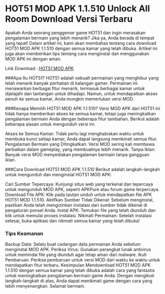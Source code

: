 # HOT51 MOD APK 1.1.510 Unlock All Room Download Versi Terbaru


Apakah Anda seorang penggemar game HOT51 dan ingin merasakan pengalaman bermain yang lebih menarik? Jika ya, Anda berada di tempat yang tepat! Dalam artikel ini, kami akan membahas tentang cara download HOT51 MOD APK 1.1.510 dengan semua kamar yang telah dibuka. Artikel ini juga akan memberikan tips tentang cara menginstal dan menggunakan MOD APK ini dengan aman.

Link Download : [HOT51 MOD APK](https://gamemodfree.com/hot51-apk)

###Apa Itu HOT51?
HOT51 adalah sebuah permainan yang menghibur yang telah menarik banyak perhatian di kalangan gamer. Permainan ini menawarkan berbagai fitur menarik, termasuk berbagai kamar untuk dijelajahi dan tantangan untuk dihadapi. Namun, untuk mendapatkan akses penuh ke semua kamar, Anda mungkin memerlukan versi MOD.

###Kenapa Memilih HOT51 MOD APK 1.1.510?
Versi MOD APK dari HOT51 ini tidak hanya memberikan akses ke semua kamar, tetapi juga meningkatkan pengalaman bermain Anda dengan beberapa fitur tambahan. Berikut adalah beberapa alasan untuk mengunduh versi ini:

Akses ke Semua Kamar: Tidak perlu lagi menghabiskan waktu untuk membuka kunci setiap kamar, Anda dapat langsung menikmati semua fitur.
Pengalaman Bermain yang Ditingkatkan: Versi MOD sering kali membawa perbaikan dalam gameplay, yang membuatnya lebih menarik.
Tanpa Iklan: Banyak versi MOD menyediakan pengalaman bermain tanpa gangguan iklan.

###Cara Download HOT51 MOD APK 1.1.510
Berikut adalah langkah-langkah untuk mengunduh dan menginstal HOT51 MOD APK:

Cari Sumber Tepercaya: Kunjungi situs web yang terkenal dan tepercaya untuk mengunduh MOD APK, seperti APKPure atau forum game terpercaya.
Download File APK: Klik pada tautan unduh untuk mendapatkan file APK HOT51 MOD 1.1.510.
Aktifkan Sumber Tidak Dikenal: Sebelum menginstal, pastikan Anda telah mengizinkan instalasi dari sumber tidak dikenal di pengaturan ponsel Anda.
Instal APK: Temukan file yang telah diunduh dan klik untuk memulai proses instalasi.
Nikmati Permainan: Setelah instalasi selesai, buka aplikasi dan nikmati semua kamar yang telah dibuka!

### Tips Keamanan
Backup Data: Selalu buat cadangan data permainan Anda sebelum menginstal MOD APK.
Periksa Virus: Gunakan perangkat lunak antivirus untuk memindai file yang diunduh agar tetap aman dari malware.
Ikuti Pembaruan: Periksa pembaruan untuk versi MOD dari waktu ke waktu untuk mendapatkan fitur terbaru.
Kesimpulan
Mendownload HOT51 MOD APK 1.1.510 dengan semua kamar yang telah dibuka adalah cara yang fantastis untuk meningkatkan pengalaman bermain game Anda. Dengan mengikuti langkah-langkah di atas, Anda dapat menikmati game dengan cara yang lebih menyenangkan. Selamat bermain.
